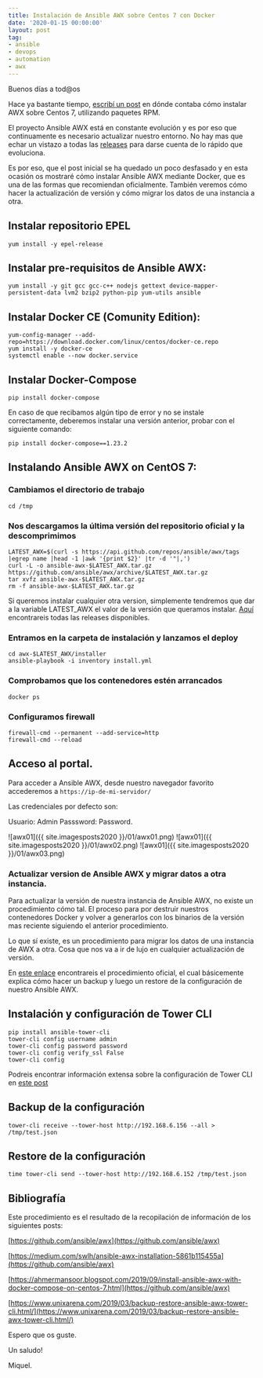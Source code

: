 ```yaml
---
title: Instalación de Ansible AWX sobre Centos 7 con Docker
date: '2020-01-15 00:00:00'
layout: post
tag:
- ansible
- devops
- automation
- awx
---
```


Buenos días a tod@os

Hace ya bastante tiempo, [escribí un post](https://miquelmariano.github.io/2019/01/22/ansible-awx-instalation/) en dónde contaba cómo instalar AWX sobre Centos 7, utilizando paquetes RPM.

El proyecto Ansible AWX está en constante evolución y es por eso que continuamente es necesario actualizar nuestro entorno. No hay mas que echar un vistazo a todas las [releases](https://github.com/ansible/awx/releases) para darse cuenta de lo rápido que evoluciona.

Es por eso, que el post inicial se ha quedado un poco desfasado y en esta ocasión os mostraré cómo instalar Ansible AWX mediante Docker, que es una de las formas que recomiendan oficialmente. También veremos cómo hacer la actualización de versión y cómo migrar los datos de una instancia a otra.

## Instalar repositorio EPEL
```
yum install -y epel-release
```

## Instalar pre-requisitos de Ansible AWX:
```
yum install -y git gcc gcc-c++ nodejs gettext device-mapper-persistent-data lvm2 bzip2 python-pip yum-utils ansible
```

## Instalar Docker CE (Comunity Edition):
```
yum-config-manager --add-repo=https://download.docker.com/linux/centos/docker-ce.repo
yum install -y docker-ce
systemctl enable --now docker.service
```

## Instalar Docker-Compose
```
pip install docker-compose
```

En caso de que recibamos algún tipo de error y no se instale correctamente, deberemos instalar una versión anterior, probar con el siguiente comando:

```
pip install docker-compose==1.23.2
```

## Instalando Ansible AWX on CentOS 7:

### Cambiamos el directorio de trabajo
```
cd /tmp
```

### Nos descargamos la última versión del repositorio oficial y la descomprimimos

``` 
LATEST_AWX=$(curl -s https://api.github.com/repos/ansible/awx/tags |egrep name |head -1 |awk '{print $2}' |tr -d '"|,')
curl -L -o ansible-awx-$LATEST_AWX.tar.gz https://github.com/ansible/awx/archive/$LATEST_AWX.tar.gz
tar xvfz ansible-awx-$LATEST_AWX.tar.gz
rm -f ansible-awx-$LATEST_AWX.tar.gz
```

Si queremos instalar cualquier otra version, simplemente tendremos que dar a la variable LATEST_AWX el valor de la versión que queramos instalar. [Aquí](https://github.com/ansible/awx/releases) encontrareis todas las releases disponibles.


### Entramos en la carpeta de instalación y lanzamos el deploy
```  
cd awx-$LATEST_AWX/installer
ansible-playbook -i inventory install.yml
```

### Comprobamos que los contenedores estén arrancados
```
docker ps
```

### Configuramos firewall
```
firewall-cmd --permanent --add-service=http
firewall-cmd --reload
```

## Acceso al portal.

Para acceder a Ansible AWX, desde nuestro navegador favorito accederemos a `https://ip-de-mi-servidor/`

Las credenciales por defecto son:

Usuario: Admin
Passsword: Password.

![awx01]({{ site.imagesposts2020 }}/01/awx01.png)
![awx01]({{ site.imagesposts2020 }}/01/awx02.png)
![awx01]({{ site.imagesposts2020 }}/01/awx03.png)

### Actualizar version de Ansible AWX y migrar datos a otra instancia.

Para actualizar la versión de nuestra instancia de Ansible AWX, no existe un procedimiento cómo tal. El proceso para por destruir nuestros contenedores Docker y volver a generarlos con los binarios de la versión mas reciente siguiendo el anterior procedimiento.

Lo que sí existe, es un procedimiento para migrar los datos de una instancia de AWX a otra. Cosa que nos va a ir de lujo en cualquier actualización de versión.

En [este enlace](https://github.com/ansible/awx/blob/devel/DATA_MIGRATION.md
) encontrareis el procedimiento oficial, el cual básicemente explica cómo hacer un backup y luego un restore de la configuración de nuestro Ansible AWX.

## Instalación y configuración de Tower CLI
```
pip install ansible-tower-cli
tower-cli config username admin
tower-cli config password password
tower-cli config verify_ssl False
tower-cli config
```

Podreis encontrar información extensa sobre la configuración de Tower CLI en [este post](http://yallalabs.com/devops/how-to-install-configure-tower-cli-tool-ansible-tower-awx/)

## Backup de la configuración
```
tower-cli receive --tower-host http://192.168.6.156 --all >  /tmp/test.json
```

## Restore de la configuración
```
time tower-cli send --tower-host http://192.168.6.152 /tmp/test.json
```

## Bibliografía

Este procedimiento es el resultado de la recopilación de información de los siguientes posts:

[https://github.com/ansible/awx](https://github.com/ansible/awx)

[https://medium.com/swlh/ansible-awx-installation-5861b115455a](https://github.com/ansible/awx)

[https://ahmermansoor.blogspot.com/2019/09/install-ansible-awx-with-docker-compose-on-centos-7.html](https://github.com/ansible/awx)

[https://www.unixarena.com/2019/03/backup-restore-ansible-awx-tower-cli.html/](https://www.unixarena.com/2019/03/backup-restore-ansible-awx-tower-cli.html/)

Espero que os guste.

Un saludo!

Miquel.



